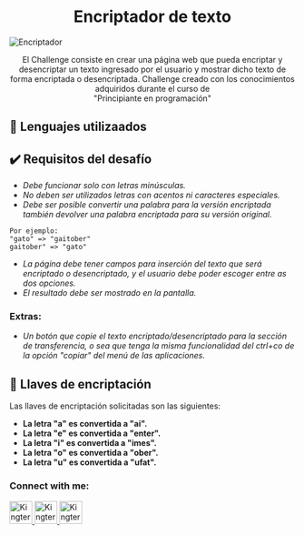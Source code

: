 <h1 align="center">Encriptador de texto</h1>

![Encriptador](https://user-images.githubusercontent.com/110305288/218240088-72f41ae2-6e88-47fb-af0a-959421702660.PNG)


<p align="center">
El Challenge consiste en crear una página web que pueda encriptar y desencriptar un texto ingresado por el usuario y
mostrar dicho texto de forma encriptada o desencriptada. Challenge creado con los conocimientos adquiridos
durante el curso de <br>"Principiante en programación"
</p>


## 📝 Lenguajes utilizaados



## ✔️ Requisitos del desafío 
* _Debe funcionar solo con letras minúsculas._
* _No deben ser utilizados letras con acentos ni caracteres especiales._
* _Debe ser posible convertir una palabra para la versión encriptada también devolver una palabra encriptada para su versión original._

```
Por ejemplo:
"gato" => "gaitober"
gaitober" => "gato"
```

* _La página debe tener campos para inserción del texto que será encriptado o desencriptado,
y el usuario debe poder escoger entre as dos opciones._
* _El resultado debe ser mostrado en la pantalla._


### Extras:
* _Un botón que copie el texto encriptado/desencriptado para la sección de transferencia, o sea que tenga la misma funcionalidad del ctrl+co de la opción "copiar" del menú de las aplicaciones._


## 🔑 Llaves de encriptación

Las llaves de encriptación solicitadas son las siguientes:

* **La letra "a" es convertida a "ai".**
* **La letra "e" es convertida a "enter".**
* **La letra "i" es convertida a "imes".**
* **La letra "o" es convertida a "ober".**
* **La letra "u" es convertida a "ufat".**


### Connect with me:

<a href="www.linkedin.com/in/dylan-q-m" target="_blanck">
  <img alt="Kingtero17 LinkedIn" width="40px" src="https://user-images.githubusercontent.com/110305288/215888900-65d1ecc3-8cc2-4bc2-86f4-fda233b79940.png">
</a>

<a href="https://discord.gg/s6wT5B5zMW" target="_blanck">
  <img alt="Kingtero17 LinkedIn" width="40px" src="https://user-images.githubusercontent.com/110305288/215889288-e88a3aff-e9af-436b-83f7-15e0819a31e1.png">
</a>

<a href="dhgords17@gmail.com" target="_blanck">
  <img alt="Kingtero17 LinkedIn" width="40px" src="https://user-images.githubusercontent.com/110305288/215888804-50a0d2ba-b60d-4ac0-9bf0-cdcc8c4d617c.png">
</a>

